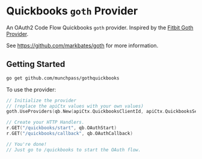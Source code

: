 # Quickbooks `goth` Provider

An OAuth2 Code Flow Quickbooks `goth` provider. Inspired by the [Fitbit Goth Provider](https://github.com/markbates/goth/tree/master/providers/fitbit).

See https://github.com/markbates/goth for more information.

## Getting Started

```bash
go get github.com/munchpass/gothquickbooks
```

To use the provider:

```go
// Initialize the provider
// (replace the apiCtx values with your own values)
goth.UseProviders(qb.New(apiCtx.QuickbooksClientId, apiCtx.QuickbooksSecret, apiCtx.QuickbooksRedirectUrl))

// Create your HTTP Handlers.
r.GET("/quickbooks/start", qb.OAuthStart)
r.GET("/quickbooks/callback", qb.OAuthCallback)

// You're done!
// Just go to /quickbooks to start the OAuth flow.
```
